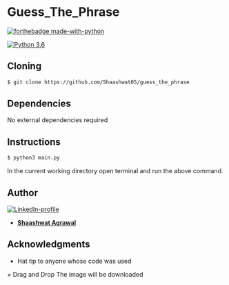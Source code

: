 # Guess_The_Phrase
[![forthebadge made-with-python](http://ForTheBadge.com/images/badges/made-with-python.svg)](https://www.python.org/)

[![Python 3.6](https://img.shields.io/badge/python-3.6-green.svg)](https://www.python.org/downloads/release/python-360/) 

## Cloning
```bash
$ git clone https://github.com/Shaashwat05/guess_the_phrase
```

## Dependencies
No external dependencies required

## Instructions
```bash
$ python3 main.py
```
In the current working directory open terminal and run the above command.


## Author
[![LinkedIn-profile](https://img.shields.io/badge/LinkedIn-Profile-teal.svg)](https://www.linkedin.com/in/shaashwat-agrawal-1904a117a/)

* [**Shaashwat Agrawal**](https://github.com/Shaashwat05)


## Acknowledgments

* Hat tip to anyone whose code was used



×
Drag and Drop
The image will be downloaded
